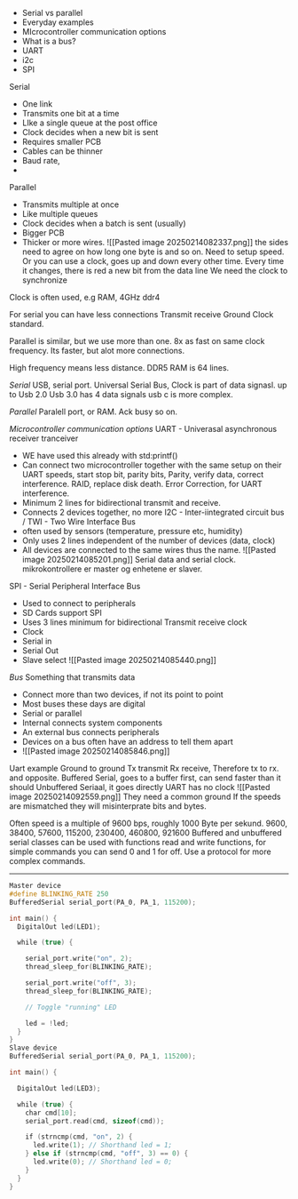 - Serial vs parallel
- Everyday examples
- MIcrocontroller communication options
- What is a bus?
- UART
- i2c
- SPI

Serial
- One link
- Transmits one bit at a time
- LIke a single queue at the post office
- Clock decides when a new bit is sent
- Requires smaller PCB
- Cables can be thinner
- Baud rate, 
- 

Parallel 
- Transmits multiple at once
- Like multiple queues 
- Clock decides when a batch is sent (usually)
- Bigger PCB
- Thicker or more wires.
![[Pasted image 20250214082337.png]]
the sides need to agree on how long one byte is and so on. 
Need to setup speed.
Or you can use a clock, goes up and down every other time. Every time it changes, there is red a new bit from the data line
We need the clock to synchronize

Clock is often used, e.g RAM, 4GHz ddr4

For serial you can have less connections
Transmit receive Ground Clock standard. 

Parallel is similar, but we use more than one. 8x as fast on same clock frequency.
Its faster, but alot more connections.

High frequency means less distance. DDR5 RAM is 64 lines. 

*Serial*
USB, serial port.
Universal Serial Bus, 
Clock is part of data signasl. up to Usb 2.0
Usb 3.0 has 4 data signals usb c is more complex.

*Parallel*
Paralell port, or RAM.
Ack busy so on.

*Microcontroller communication options*
UART - Univerasal asynchronous receiver tranceiver
- WE have used this already with std:printf()
- Can connect two microcontroller together with the same setup on their UART speeds, start stop bit, parity bits, Parity, verify data, correct interference. RAID, replace disk death. Error Correction, for UART interference. 
- Minimum 2 lines for bidirectional transmit and receive.
- Connects 2 devices together, no more
I2C - Inter-iintegrated circuit bus / TWI - Two Wire Interface Bus
- often used by sensors (temperature, pressure etc, humidity)
- Only uses 2 lines independent of the number of devices (data, clock)
- All devices are connected to the same wires thus the name.
![[Pasted image 20250214085201.png]]
Serial data and serial clock.
mikrokontrollere er master og enhetene er slaver.

SPI - Serial Peripheral Interface Bus
- Used to connect to peripherals
- SD Cards support SPI
- Uses 3 lines minimum for bidirectional Transmit receive clock
- Clock
- Serial in
- Serial Out
- Slave select
![[Pasted image 20250214085440.png]]

*Bus*
Something that transmits data
- Connect more than two devices, if not its point to point
-  Most buses these days are digital
- Serial or parallel
- Internal connects system components
- An external bus connects peripherals
- Devices on a bus often have an address to tell them apart
- ![[Pasted image 20250214085846.png]]

Uart example
Ground to ground
Tx transmit
Rx receive,
Therefore tx to rx.
and opposite.
Buffered Serial, goes to a buffer first, can send faster than it should 
Unbuffered Seriaal, it goes directly
UART has no clock
![[Pasted image 20250214092559.png]]
They need a common ground
If the speeds are mismatched they will misinterprate bits and bytes.

Often speed is a multiple of 9600 bps, roughly 1000 Byte per sekund. 
9600, 38400, 57600, 115200, 230400, 460800, 921600
Buffered and unbuffered serial classes can be used with functions read and write functions, for simple commands you can send 0 and 1 for off.
Use a protocol for more complex commands.

---
```cpp
Master device
#define BLINKING_RATE 250
BufferedSerial serial_port(PA_0, PA_1, 115200);

int main() {
  DigitalOut led(LED1);

  while (true) {

    serial_port.write("on", 2);
    thread_sleep_for(BLINKING_RATE);

    serial_port.write("off", 3);
    thread_sleep_for(BLINKING_RATE);

    // Toggle "running" LED

    led = !led;
  }
}
Slave device
BufferedSerial serial_port(PA_0, PA_1, 115200);

int main() {

  DigitalOut led(LED3);

  while (true) {
    char cmd[10];
    serial_port.read(cmd, sizeof(cmd));

    if (strncmp(cmd, "on", 2) {
      led.write(1); // Shorthand led = 1;
    } else if (strncmp(cmd, "off", 3) == 0) {
      led.write(0); // Shorthand led = 0;
    }
  }
}
```
